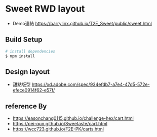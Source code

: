 # Sweet RWD layout

- Demo連結 https://barrylinx.github.io/T2E_Sweet/public/sweet.html

## Build Setup
``` bash
# install dependencies
$ npm install
```

## Design layout 
 - 甜點版型    https://xd.adobe.com/spec/934efdb7-a7e4-47d5-572e-efece0914f62-e57f/

## reference By
- https://easonchang0115.github.io/challenge-hex/cart.html
- https://pei-qun.github.io/Sweetaste/cart.html
- https://wcc723.github.io/F2E-PK/carts.html
